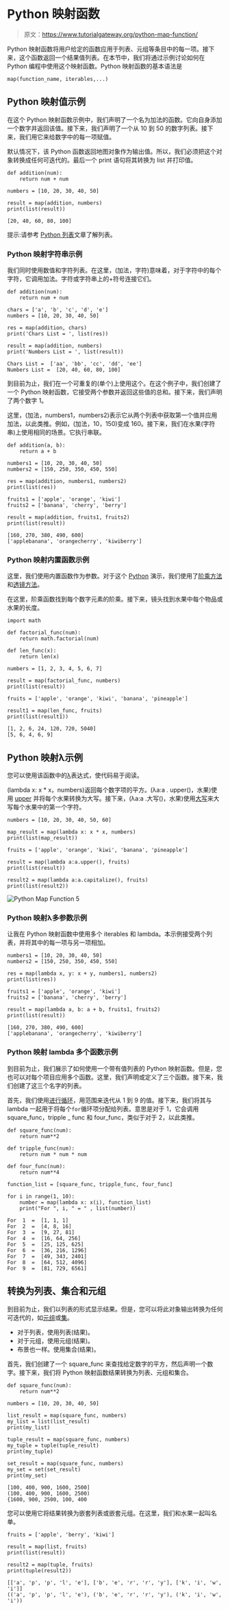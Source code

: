 # Python 映射函数

> 原文：<https://www.tutorialgateway.org/python-map-function/>

Python 映射函数将用户给定的函数应用于列表、元组等条目中的每一项。接下来，这个函数返回一个结果值列表。在本节中，我们将通过示例讨论如何在 Python 编程中使用这个映射函数。Python 映射函数的基本语法是

```
map(function_name, iterables,...)
```

## Python 映射值示例

在这个 Python 映射函数示例中，我们声明了一个名为加法的函数。它向自身添加一个数字并返回该值。接下来，我们声明了一个从 10 到 50 的数字列表。接下来，我们用它来给数字中的每一项赋值。

默认情况下，该 Python 函数返回地图对象作为输出值。所以，我们必须把这个对象转换成任何可迭代的。最后一个 print 语句将其转换为 list 并打印值。

```
def addition(num):
    return num + num

numbers = [10, 20, 30, 40, 50]

result = map(addition, numbers)
print(list(result))
```

```
[20, 40, 60, 80, 100]
```

提示:请参考 [Python 列表](https://www.tutorialgateway.org/python-list/)文章了解列表。

### Python 映射字符串示例

我们同时使用数值和字符列表。在这里，(加法，字符)意味着，对于字符中的每个字符，它调用加法。字符或字符串上的+符号连接它们。

```
def addition(num):
    return num + num

chars = ['a', 'b', 'c', 'd', 'e']
numbers = [10, 20, 30, 40, 50]

res = map(addition, chars)
print('Chars List = ', list(res))

result = map(addition, numbers)
print('Numbers List = ', list(result))
```

```
Chars List =  ['aa', 'bb', 'cc', 'dd', 'ee']
Numbers List =  [20, 40, 60, 80, 100]
```

到目前为止，我们在一个可重复的(单个)上使用这个。在这个例子中，我们创建了一个 Python 映射函数，它接受两个参数并返回这些值的总和。接下来，我们声明了两个数字 1。

这里，(加法，numbers1，numbers2)表示它从两个列表中获取第一个值并应用加法，以此类推。例如，(加法，10，150)变成 160。接下来，我们在水果(字符串)上使用相同的场景。它执行串联。

```
def addition(a, b):
    return a + b

numbers1 = [10, 20, 30, 40, 50]
numbers2 = [150, 250, 350, 450, 550]

res = map(addition, numbers1, numbers2)
print(list(res))

fruits1 = ['apple', 'orange', 'kiwi']
fruits2 = ['banana', 'cherry', 'berry']

result = map(addition, fruits1, fruits2)
print(list(result))
```

```
[160, 270, 380, 490, 600]
['applebanana', 'orangecherry', 'kiwiberry']
```

### Python 映射内置函数示例

这里，我们使用内置函数作为参数。对于这个 [Python](https://www.tutorialgateway.org/python-tutorial/) 演示，我们使用了[阶乘方法](https://www.tutorialgateway.org/python-factorial/)和[透镜方法](https://www.tutorialgateway.org/python-len-function/)。

在这里，阶乘函数找到每个数字元素的阶乘。接下来，镜头找到水果中每个物品或水果的长度。

```
import math

def factorial_func(num):
    return math.factorial(num)

def len_func(x):
    return len(x)

numbers = [1, 2, 3, 4, 5, 6, 7]

result = map(factorial_func, numbers)
print(list(result))

fruits = ['apple', 'orange', 'kiwi', 'banana', 'pineapple']

result1 = map(len_func, fruits)
print(list(result1))
```

```
[1, 2, 6, 24, 120, 720, 5040]
[5, 6, 4, 6, 9]
```

## Python 映射λ示例

您可以使用该函数中的[λ](https://www.tutorialgateway.org/python-lambda/)表达式，使代码易于阅读。

(lambda x: x * x，numbers)返回每个数字项的平方。(λa:a . upper()，水果)使用 [upper](https://www.tutorialgateway.org/python-upper/) 并将每个水果转换为大写。接下来，(λa:a .大写()，水果)使用[大写](https://www.tutorialgateway.org/python-capitalize/)来大写每个水果中的第一个字符。

```
numbers = [10, 20, 30, 40, 50, 60]

map_result = map(lambda x: x * x, numbers)
print(list(map_result))

fruits = ['apple', 'orange', 'kiwi', 'banana', 'pineapple']

result = map(lambda a:a.upper(), fruits)
print(list(result))

result2 = map(lambda a:a.capitalize(), fruits)
print(list(result2))
```

![Python Map Function 5](img/a72b23500047968ab72547beeba330bc.png)

### Python 映射λ多参数示例

让我在 Python 映射函数中使用多个 iterables 和 lambda。本示例接受两个列表，并将其中的每一项与另一项相加。

```
numbers1 = [10, 20, 30, 40, 50]
numbers2 = [150, 250, 350, 450, 550]

res = map(lambda x, y: x + y, numbers1, numbers2)
print(list(res))

fruits1 = ['apple', 'orange', 'kiwi']
fruits2 = ['banana', 'cherry', 'berry']

result = map(lambda a, b: a + b, fruits1, fruits2)
print(list(result))
```

```
[160, 270, 380, 490, 600]
['applebanana', 'orangecherry', 'kiwiberry']
```

### Python 映射 lambda 多个函数示例

到目前为止，我们展示了如何使用一个带有值列表的 Python 映射函数。但是，您也可以对每个项目应用多个函数。这里，我们声明或定义了三个函数。接下来，我们创建了这三个名字的列表。

首先，我们使用[进行循环](https://www.tutorialgateway.org/python-for-loop/)，用范围来迭代从 1 到 9 的值。接下来，我们将其与 lambda 一起用于将每个`for`循环项分配给列表。意思是对于 1，它会调用 square_func，tripple _ func 和 four_func，类似于对于 2，以此类推。

```
def square_func(num):
    return num**2

def tripple_func(num):
    return num * num * num

def four_func(num):
    return num**4

function_list = [square_func, tripple_func, four_func]

for i in range(1, 10):
    number = map(lambda x: x(i), function_list)
    print("For ", i, " = " , list(number))
```

```
For  1  =  [1, 1, 1]
For  2  =  [4, 8, 16]
For  3  =  [9, 27, 81]
For  4  =  [16, 64, 256]
For  5  =  [25, 125, 625]
For  6  =  [36, 216, 1296]
For  7  =  [49, 343, 2401]
For  8  =  [64, 512, 4096]
For  9  =  [81, 729, 6561]
```

## 转换为列表、集合和元组

到目前为止，我们以列表的形式显示结果。但是，您可以将此对象输出转换为任何可迭代的，如[元组](https://www.tutorialgateway.org/python-tuple/)或[集](https://www.tutorialgateway.org/python-set/)。

*   对于列表，使用列表(结果)。
*   对于元组，使用元组(结果)。
*   布景也一样。使用集合(结果)。

首先，我们创建了一个 square_func 来查找给定数字的平方，然后声明一个数字。接下来，我们将 Python 映射函数结果转换为列表、元组和集合。

```
def square_func(num):
    return num**2

numbers = [10, 20, 30, 40, 50]

list_result = map(square_func, numbers)
my_list = list(list_result)
print(my_list)

tuple_result = map(square_func, numbers)
my_tuple = tuple(tuple_result)
print(my_tuple)

set_result = map(square_func, numbers)
my_set = set(set_result)
print(my_set)
```

```
[100, 400, 900, 1600, 2500]
(100, 400, 900, 1600, 2500)
{1600, 900, 2500, 100, 400 
```

您可以使用它将结果转换为嵌套列表或嵌套元组。在这里，我们和水果一起叫名单。

```
fruits = ['apple', 'berry', 'kiwi']

result = map(list, fruits)
print(list(result))

result2 = map(tuple, fruits)
print(tuple(result2))
```

```
[['a', 'p', 'p', 'l', 'e'], ['b', 'e', 'r', 'r', 'y'], ['k', 'i', 'w', 'i']]
(('a', 'p', 'p', 'l', 'e'), ('b', 'e', 'r', 'r', 'y'), ('k', 'i', 'w', 'i'))
```